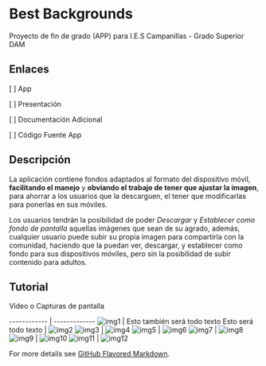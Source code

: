 # Best Backgrounds

Proyecto de fin de grado (APP) para I.E.S Campanillas - Grado Superior DAM

## Enlaces

[ ] App

[ ] Presentación

[ ] Documentación Adicional

[ ] Código Fuente App


## Descripción

La aplicación contiene fondos adaptados al formato del dispositivo móvil, **facilitando el manejo** y **obviando el trabajo de tener que ajustar la imagen**, para ahorrar a los usuarios que la descarguen, el tener que modificarlas para ponerlas en sus móviles.

Los usuarios tendrán la posibilidad de poder _Descargar_ y _Establecer como fondo de pantalla_ aquellas imágenes que sean de su agrado, además, cualquier usuario puede subir su propia imagen para compartirla con la comunidad, haciendo que la puedan ver, descargar, y establecer como fondo para sus dispositivos móviles, pero sin la posibilidad de subir contenido para adultos.

## Tutorial

Vídeo o Capturas de pantalla

------------ | -------------
![img1](/Capturas%20de%20Pantalla%20App/img1.png) | Esto también será todo texto
Esto será todo texto | ![img2](/Capturas%20de%20Pantalla%20App/img2.png)
![img3](/Capturas%20de%20Pantalla%20App/img3.png) | ![img4](/Capturas%20de%20Pantalla%20App/img4.png)
![img5](/Capturas%20de%20Pantalla%20App/img5.png) | ![img6](/Capturas%20de%20Pantalla%20App/img6.png)
![img7](/Capturas%20de%20Pantalla%20App/img7.png) | ![img8](/Capturas%20de%20Pantalla%20App/img8.png)
![img9](/Capturas%20de%20Pantalla%20App/img9.png) | ![img10](/Capturas%20de%20Pantalla%20App/img10.png)
![img11](/Capturas%20de%20Pantalla%20App/img11.png) | ![img12](/Capturas%20de%20Pantalla%20App/img12.png)


For more details see [GitHub Flavored Markdown](https://guides.github.com/features/mastering-markdown/).
